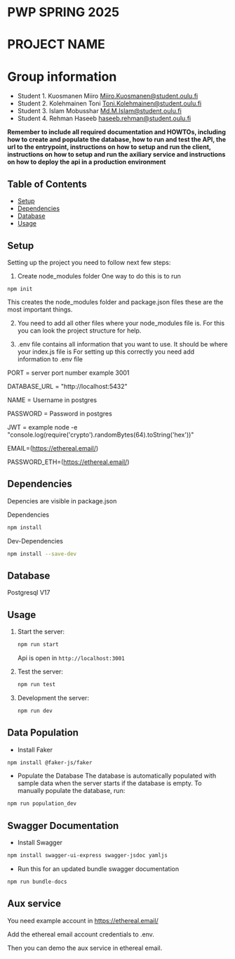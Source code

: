 # PWP SPRING 2025
# PROJECT NAME
# Group information
* Student 1. Kuosmanen Miiro Miiro.Kuosmanen@student.oulu.fi
* Student 2. Kolehmainen Toni Toni.Kolehmainen@student.oulu.fi
* Student 3. Islam Mobusshar 	Md.M.Islam@student.oulu.fi
* Student 4. Rehman Haseeb haseeb.rehman@student.oulu.fi


__Remember to include all required documentation and HOWTOs, including how to create and populate the database, how to run and test the API, the url to the entrypoint, instructions on how to setup and run the client, instructions on how to setup and run the axiliary service and instructions on how to deploy the api in a production environment__

## Table of Contents
- [Setup](#setup)
- [Dependencies](#dependencies)
- [Database](#database)
- [Usage](#usage)

## Setup
Setting up the project you need to follow next few steps:

1. Create node_modules folder
One way to do this is to run
```init
npm init
```
This creates the node_modules folder and package.json files these are the most important things.

2. You need to add all other files where your node_modules file is. For this you can look the project structure for help.

3. .env file contains all information that you want to use. It should be where your index.js file is
For setting up this correctly you need add information to .env file

PORT = server port number example 3001

DATABASE_URL = "http://localhost:5432"

NAME = Username in postgres

PASSWORD = Password in postgres

JWT = example  node -e "console.log(require('crypto').randomBytes(64).toString('hex'))"

EMAIL=(https://ethereal.email/)

PASSWORD_ETH=(https://ethereal.email/)

## Dependencies

Depencies are visible in package.json

Dependencies
```sh
npm install
```
Dev-Dependencies
```sh
npm install --save-dev
```

## Database
Postgresql V17
## Usage

1. Start the server:
    ```sh
    npm run start
    ```
    Api is open in `http://localhost:3001`

2. Test the server:
    ```sh
    npm run test
    ```
3. Development the server:
    ```sh
    npm run dev
    ```

## Data Population
- Install Faker
```sh
npm install @faker-js/faker
```
- Populate the Database
The database is automatically populated with sample data when the server starts if the database is empty. To manually populate the database, run:
```sh
npm run population_dev
```

## Swagger Documentation
- Install Swagger
```sh
npm install swagger-ui-express swagger-jsdoc yamljs
```
- Run this for an updated bundle swagger documentation
```sh
npm run bundle-docs
```

## Aux service 
You need example account in https://ethereal.email/

Add the ethereal email account credentials to .env.

Then you can demo the aux service in ethereal email.
